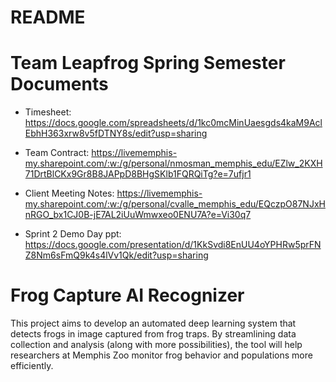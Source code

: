 # README

# Team Leapfrog Spring Semester Documents
* Timesheet:
https://docs.google.com/spreadsheets/d/1kc0mcMinUaesgds4kaM9AclEbhH363xrw8v5fDTNY8s/edit?usp=sharing

* Team Contract:
https://livememphis-my.sharepoint.com/:w:/g/personal/nmosman_memphis_edu/EZlw_2KXH71DrtBlCKx9Gr8B8JAPpD8BHgSKlb1FQRQiTg?e=7ufjr1

* Client Meeting Notes:
https://livememphis-my.sharepoint.com/:w:/g/personal/cvalle_memphis_edu/EQczpO87NJxHnRGO_bx1CJ0B-jE7AL2iUuWmwxeo0ENU7A?e=Vi30q7

* Sprint 2 Demo Day ppt:
https://docs.google.com/presentation/d/1KkSvdi8EnUU4oYPHRw5prFNZ8Nm6sFmQ9k4s4lVv1Qk/edit?usp=sharing
  
# Frog Capture AI Recognizer
This project aims to develop an automated deep learning system that detects frogs in image captured from frog traps. 
By streamlining data collection and analysis (along with more possibilities), the tool will help researchers at Memphis Zoo monitor frog behavior and populations more efficiently.
